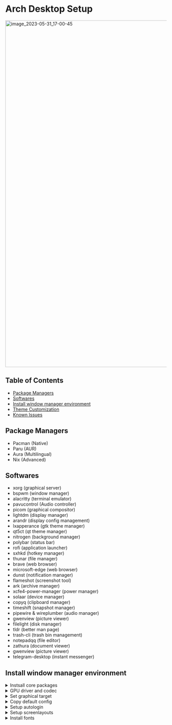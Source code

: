 # Arch Desktop Setup

<img width="1082" alt="image_2023-05-31_17-00-45" src="https://user-images.githubusercontent.com/31861128/242219787-29a02637-803c-456e-b61f-1a97438c3219.png">

## Table of Contents

<!-- vim-markdown-toc GFM -->

* [Package Managers](#package-managers)
* [Softwares](#softwares)
* [Install window manager environment](#install-window-manager-environment)
* [Theme Customization](#theme-customization)
* [Known Issues](#known-issues)

<!-- vim-markdown-toc -->

## Package Managers

- Pacman (Native)
- Paru (AUR)
- Aura (Multilingual)
- Nix (Advanced)

## Softwares

- xorg (graphical server)
- bspwm (window manager)
- alacritty (terminal emulator)
- pavucontrol (Audio controller)
- picom (graphical compositor)
- lightdm (display manager)
- arandr (display config management)
- lxapperance (gtk theme manager)
- qt5ct (qt theme manager)
- nitrogen (background manager)
- polybar (status bar)
- rofi (application launcher)
- sxhkd (hotkey manager)
- thunar (file manager)
- brave (web browser)
- microsoft-edge (web browser)
- dunst (notification manager)
- flameshot (screenshot tool)
- ark (archive manager)
- xcfe4-power-manager (power manager)
- solaar (device manager)
- copyq (clipboard manager)
- timeshift (snapshot manager)
- pipewire & wireplumber (audio manager)
- gwenview (picture viewer)
- filelight (disk manager)
- tldr (better man page)
- trash-cli (trash bin management)
- notepadqq (file editor)
- zathura (document viewer)
- gwenview (picture viewer)
- telegram-desktop (instant messenger)

## Install window manager environment

<details><summary>Instsall core packages</summary>
</br>

```bash
sudo pacman -S bspwm lightdm lightdm-gtk-greeter lightdm-slick-greeter alacritty dconf-editor rofi thunar thunar-archive-plugin sxhkd arandr lxappearance qt5ct picom nitrogen neofetch firefox polybar dunst flameshot ark xfce4-power-manager copyq filelight notepadqq zathura gwenview telegram-desktop
```

</details>

<details><summary>GPU driver and codec</summary>
</br>

Reference: https://wiki.archlinux.org/title/AMDGPU

Install GPU driver and codec

```bash
sudo pacman -S xf86-video-amdgpu vulkan-radeon libva-mesa-driver mesa-vdpau
```

(IMPORTANT) Load GPU module in mkinitcpio

Reference: https://wiki.archlinux.org/title/Mkinitcpio

```bash
# /etc/mkinitcpio.conf
# amd
MODULES=(amdgpu radeon)
# intel
MODULES=(i915)
# nvidia
MODULES=(nvidia)

sudo mkinitcpio -p linux
sudo reboot
```

Configure Xorg server

```bash
# /etc/X11/xorg.conf.d/20-amdgpu.conf
Section "OutputClass"
     Identifier "AMD"
     MatchDriver "amdgpu"
     Driver "amdgpu"
     Option "DRI" "3"
     Option "EnablePageFlip" "off"
     Option "TearFree" "false"
EndSection
```

Install monitoring tool

```bash
sudo pacman -S nvtop radeontop
```

</details>

<details><summary>Set graphical target</summary>
</br>

```bash
sudo systemctl enable lightdm
sudo systemctl set-default graphical.target
```

</details>

<details><summary>Copy default config</summary>
</br>

```bash
mkdir -p ~/.config/{bspwm,sxhkd}
install -Dm755 /usr/share/doc/bspwm/examples/bspwmrc ~/.config/bspwm/
install -Dm755 /usr/share/doc/sxhkd/examples/background_shell/sxhkdrc ~/.config/sxhkd/
sudo systemctl restart lightdm
```

</details>

<details><summary>Setup autologin</summary>
</br>

TBD.

</details>

<details><summary>Setup screenlayouts</summary>
</br>

```bash
mkdir -p $HOME/.screenlayouts
arandr
# after arandr, save profile to $HOME/.screenlayout/default.sh, then add the following to shell
bash $HOME/.screenlayout/default.sh
```

</details>

<details><summary>Install fonts</summary>
</br>

https://github.com/ryanoasis/nerd-fonts/releases

```bash
sudo pacman -S noto-fonts noto-fonts-cjk noto-fonts-emoji noto-fonts-extra nodejs-material-design-icons
paru -S ttf-jetbrains-mono-nerd nerd-fonts-fira-code nerd-fonts-cascadia-code awesome-terminal-fonts-git ttf-nerd-fonts-symbols-mono
fc-cache -vf
```

Chinese fonts

https://wiki.archlinux.org/title/Localization/Simplified_Chinese#Install_fonts

```bash
# /etc/locale.gen
en_US.UTF-8 UTF-8
zh_CN.UTF-8 UTF-8

sudo locale-gen
echo 'LANG=en_US.UTF-8' > /etc/locale.conf

# install fonts
sudo pacman -S adobe-source-han-serif-cn-fonts wqy-zenhei
fc-cache -vf
```

Add custom fonts

```bash
sudo cp .fonts/{font_name} /usr/share/fonts/{font_family_name}/
```

## Theme Customization

<details><summary>Create theme-related folders</summary>
</br>

Put themes to `$HOME/.icons`

```bash
mkdir -p $HOME/{.icons,.themes}
```

</details>

<details><summary>Install desktop theme</summary>
</br>

Put themes to `$HOME/.themes/`

</details>

<details><summary>Install icon theme</summary>
</br>

```bash
yay -S papirus-icon-theme
```

</details>

<details><summary>Set cursor theme</summary>
</br>

https://wiki.archlinux.org/title/Cursor_themes

Put themes to `$HOME/.icons/`

```bash
# prerequisites
sudo pacman -S xorg-xsetroot

# $HOME/.config/gtk-3.0/settings.ini
gtk-cursor-theme-name=Bibata-Modern-Ice
gtk-cursor-theme-size=48

# $HOME/.icons/default/index.theme
[Icon Theme]
Name=Default
Comment=Default Cursor Theme
Inherits=Bibata-Modern-Ice

# $HOME/.Xresources
Xcursor.size: 48
Xcursor.theme: Bibata-Modern-Ice

# $HOME/.profile# cursor
export XCURSOR_THEME="Bibata-Modern-Ice"
export XCURSOR_SIZE=48

# $HOME/.config/bspwm/bspwmrc
xsetroot -cursor_name left_ptr
```

</details>

<details><summary>Custom theme</summary>
</br>

- https://wiki.archlinux.org/title/GTK
- https://wiki.archlinux.org/title/Dark_mode_switching

get current theme

```bash
gsettings get org.gnome.desktop.interface gtk-theme
gsettings get org.gnome.desktop.interface icon-theme
```

set custom theme

```bash
# $HOME/.config/gtk-3.0/settings.ini
[Settings]
gtk-application-prefer-dark-theme = true

# $HOME/.profile
export GTK_THEME=Material-Black-Blueberry
export GTK_ICON_THEME=Papirus-Dark
export QT_STYLE_OVERRIDE=adwaita-dark
export QT_QPA_PLATFORMTHEME=qt5ct
```

set dark mode

```bash
gsettings set org.gnome.desktop.interface color-scheme 'prefer-dark'
```

set theme manually

```bash
# overwrite current session variables
gsettings set org.gnome.desktop.interface gtk-theme Material-Black-Blueberry
gsettings set org.gnome.desktop.interface icon-theme Papirus-Dark

# alternatively apply ONLY to specific app
GTK_THEME=Material-Black-Blueberry thunar
```

</details>

<details><summary>Set fcitx5 theme</summary>
</br>

```bash
git clone https://github.com/ayamir/fcitx5-gruvbox
mkdir -p ~/.local/share/fcitx5/themes/
cd fcitx5-gruvbox
cp -r Gruvbox-Light/ Gruvbox-Dark ~/.local/share/fcitx5/themes/
```

fcitx-settings > Addons > Classic User Interface > Theme > Gruvbox-Dark

</details>

<details><summary>Feh blur wallpaper</summary>
</br>

Source: https://github.com/rstacruz/feh-blur-wallpaper

```bash
# install depedencies
sudo pacman -S graphicsmagick wmctrl feh

# install feh-blur
wget https://github.com/rstacruz/feh-blur-wallpaper/raw/master/feh-blur
chmod +x ./feh-blur
install feh-blur $HOME/.local/bin
rm -f ./feh-blur

# usage
feh-blur --help

# save blur image
feh --bg-fill "$HOME/Pictures/wallpaper/bg.jpg"
feh-blur --no-animate --blur 24 --darken 0 --save-image ~/Pictures/wallpaper/bg-blur.jpg
```

</details>

<details><summary>Install betterlockscreen</summary>
</br>

Source: https://github.com/betterlockscreen/betterlockscreen

install depedencies

- [i3lock-color](https://github.com/Raymo111/i3lock-color)

```bash
sudo pacman -S i3lock-color xorg-xdpyinfo
```

install betterlockscreen

```bash
wget https://raw.githubusercontent.com/betterlockscreen/betterlockscreen/main/install.sh -O - -q | sudo bash -s system
```

usage

```bash
# generate lockscreen wallpaper
betterlockscreen -u ~/Pictures/wallpaper/bg.jpg --fx blur
# lock screen
betterlockscreen -l
```

enable systemd service

```bash
wget https://github.com/betterlockscreen/betterlockscreen/archive/refs/heads/main.zip
unzip main.zip
cd betterlockscreen-main
cp system/betterlockscreen@.service /usr/lib/systemd/system/
sudo systemctl enable betterlockscreen@$USER --now
cd .. && rm -rf betterlockscreen-main main.zip
```

</details>

## Known Issues

<details><summary>GTK apps starting very slowly with xdg-desktop-portal-gnome</summary>
</br>

Ref: https://bugs.archlinux.org/task/78627

```bash
sudo pacman -Rns xdg-desktop-portal-gnome
sudo reboot
```

</details>
